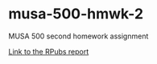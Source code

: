 # musa-500-hmwk-2
MUSA 500 second homework assignment

[Link to the RPubs report](https://rpubs.com/nlebovits/musa-550-assign-2)